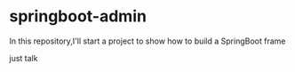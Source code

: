 # springboot-admin
In this repository,I'll start a project to show how to build a SpringBoot frame

just talk
